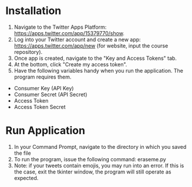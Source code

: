 # Installation
1. Navigate to the Twitter Apps Platform: https://apps.twitter.com/app/15379770/show.
2. Log into your Twitter account and create a new app: https://apps.twitter.com/app/new (for website, input the course repository).
3. Once app is created, navigate to the "Key and Access Tokens" tab.
4. At the bottom, click "Create my access token".
5. Have the following variables handy when you run the application. The program requires them.
  + Consumer Key (API Key)
  + Consumer Secret (API Secret)
  + Access Token
  + Access Token Secret

# Run Application
1. In your Command Prompt, navigate to the directory in which you saved the file
2. To run the program, issue the following command: eraseme.py
3. Note: if your tweets contain emojis, you may run into an error. If this is the case, exit the tkinter window, the program will still operate as expected.
